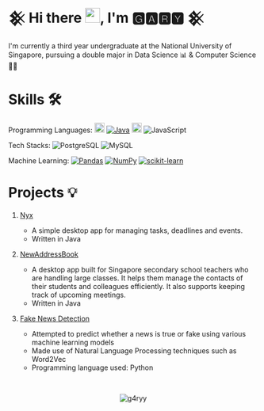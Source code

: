 # 𒆜 Hi there <img src="https://raw.githubusercontent.com/MartinHeinz/MartinHeinz/master/wave.gif" width="30px">, I'm 🅶🅰🆁🆈 𒆜 

I'm currently a third year undergraduate at the National University of Singapore, pursuing a double major in Data Science 📊 & Computer Science 👩‍💻

# Skills 🛠
Programming Languages: 
<img src="https://img.shields.io/badge/Python-FFD43B?style=for-the-badge&logo=python&logoColor=blue" height="20px"> 
[![Java](https://img.shields.io/static/v1?label=&message=Java&color=007396&logo=java&logoColor=FFFFFF)](https://docs.oracle.com/en/java/javase/14/docs/api/index.html)
<img src="https://img.shields.io/badge/C-00599C?style=for-the-badge&logo=c&logoColor=white" height="20px">
![JavaScript](https://img.shields.io/badge/-JavaScript-333333?style=flat-square&logo=javascript)

Tech Stacks:
![PostgreSQL](https://img.shields.io/badge/-PostgreSQL-336791?logoColor=FFFFFF&logo=postgresql)
![MySQL](https://img.shields.io/badge/-MySQL-2A01A5?logoColor=FFFFFF&logo=mysql)

Machine Learning:
[![Pandas](https://img.shields.io/static/v1?label=&message=pandas&color=150458&logo=pandas&logoColor=FFFFFF)](https://pandas.pydata.org/)
[![NumPy](https://img.shields.io/static/v1?label=&message=NumPy&color=013243&logo=NumPy&logoColor=FFFFFF)](https://numpy.org/)
[![scikit-learn](https://img.shields.io/static/v1?label=&message=Scikit-Learn&color=FF6417&logo=scikit-learn&logoColor=FFFFFF)](https://scikit-learn.org/)

# Projects 💡 
1. [Nyx](https://github.com/g4ryy/ip)
    * A simple desktop app for managing tasks, deadlines and events.
    * Written in Java
   
2. [NewAddressBook](https://github.com/AY2122S1-CS2103-T16-3/tp)
    * A desktop app built for Singapore secondary school teachers who are handling large classes. It helps them manage the contacts of their students and colleagues efficiently. It also supports keeping track of upcoming meetings.
    * Written in Java

3. [Fake News Detection](https://github.com/g4ryy/Fake-News-Detection)
    * Attempted to predict whether a news is true or fake using various machine learning models
    * Made use of Natural Language Processing techniques such as Word2Vec
    * Programming language used: Python
<br/>
<p align="center"> <img src="https://github-readme-stats.vercel.app/api?username=g4ryy&show_icons=true&theme=gotham" alt="g4ryy" />
 



